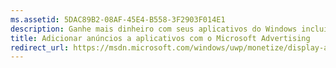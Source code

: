 ```yaml
---
ms.assetid: 5DAC89B2-08AF-45E4-B558-3F2903F014E1
description: Ganhe mais dinheiro com seus aplicativos do Windows incluindo anúncios com vídeo e banners do Microsoft Advertising. Os anúncios são exibidos em aplicativos do Windows para computadores, tablets e telefones. Você pode monitorar o desempenho do anúncio em tempo real usando o painel do Centro de Desenvolvimento do Windows.
title: Adicionar anúncios a aplicativos com o Microsoft Advertising
redirect_url: https://msdn.microsoft.com/windows/uwp/monetize/display-ads-in-your-app
---
```


 


<!--HONumber=Mar16_HO5-->


